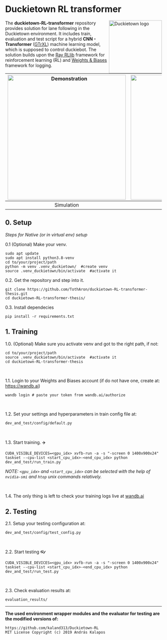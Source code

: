 # Duckietown RL transformer

 

<img src="https://cdn.shopify.com/s/files/1/0053/4439/5336/files/duckie-only-transparent_1200x1200.png?v=1553620419" align="right"
     alt="Duckietown logo" width="170" height="170">

The **duckietown-RL-transformer** repository provides solution for lane following in the Duckietown environment.
It includes train, evaluation and test script for a hybrid **CNN - Transformer** ([GTrXL](https://arxiv.org/abs/1910.06764)) 
machine learning model, which is supposed to control duckiebot.
The solution builds upon the [Ray RLlib](https://docs.ray.io/en/latest/rllib/index.html) framework for reinforcement learning (RL)
and [Weights & Biases](https://wandb.ai) framework for logging.




|<img src=".readme_extras/demo_sim.gif" alt="Demonstration" width="380" height="400">| <img src=".readme_extras/demo_real.gif" alt="Demonstration" width="380" height="400">|
|:-:|:-:|
| Simulation | Real world |


## 0. Setup
 *Steps for Native (or in virtual env) setup*

0.1 (Optional) Make your venv.

```
sudo apt update
sudo apt install python3.8-venv
cd to/your/project/path
python -m venv .venv_duckietown/  #create venv
source .venv_duckietown/bin/activate  #activate it
```
 
0.2. Get the repository and step into it.

```
git clone https://github.com/TothAron/duckietown-RL-transformer-thesis.git
cd duckietown-RL-transformer-thesis/
```

0.3. Install dependecies 

```
pip install -r requirements.txt
```

## 1. Training
1.0. (Optional) Make sure you activate venv and got to the right path, if not:
```
cd to/your/project/path
source .venv_duckietown/bin/activate  #activate it
cd duckietown-RL-transformer-thesis
```

<br/>

1.1. Login to your Weights and Biases account (if do not have one, create at: https://wandb.ai)

```
wandb login # paste your token from wandb.ai/authorize
```

<br/>

1.2. Set your settings and hyperparameters in train config file at:

```
dev_and_test/config/default.py
```

<br/>

1.3. Start training. :airplane:
```
CUDA_VISIBLE_DEVICES=<gpu_idx> xvfb-run -a -s "-screen 0 1400x900x24" taskset --cpu-list <start_cpu_idx>-<end_cpu_idx> python dev_and_test/run_train.py
```
*NOTE: `<gpu_idx>` and `<start_cpu_idx>` can be selected with the help of `nvidia-smi` and `htop` unix commands relatively.*

<br/>

1.4. The only thing is left to check your training logs live at [wandb.ai](wandb.ai)
## 2. Testing

2.1. Setup your testing configuration at:
```
dev_and_test/config/test_config.py
```

<br/>

2.2. Start testing :eyeglasses:
```
CUDA_VISIBLE_DEVICES=<gpu_idx> xvfb-run -a -s "-screen 0 1400x900x24" taskset --cpu-list <start_cpu_idx>-<end_cpu_idx> python dev_and_test/run_test.py
```

<br/>

2.3. Check evaluation results at:
```
evaluation_results/ 
```

<hr />

**The used environment wrapper modules and the evaluator for testing are the modified versions of:**

```
https://github.com/kaland313/Duckietown-RL
MIT License Copyright (c) 2019 András Kalapos
```
